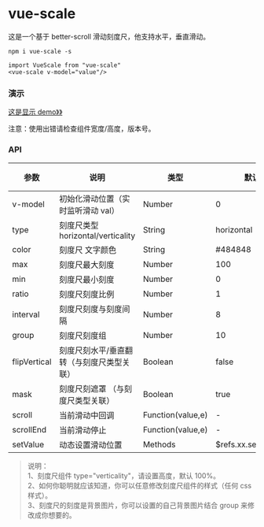 # vue-scale

这是一个基于 better-scroll 滑动刻度尺，他支持水平，垂直滑动。

`npm i vue-scale -s`

```
import VueScale from "vue-scale"
<vue-scale v-model="value"/>
```

### 演示

[这是显示 demo》》](http://www.baidu.com)

注意：使用出错请检查组件宽度/高度，版本号。

### API

| 参数         | 说明                                      | 类型              | 默认值                  | 版本 |
| ------------ | ----------------------------------------- | ----------------- | ----------------------- | ---- |
| v-model      | 初始化滑动位置（实时监听滑动 val）        | Number            | 0                       | -    |
| type         | 刻度尺类型 horizontal/verticality         | String            | horizontal              | -    |
| color        | 刻度尺 文字颜色                           | String            | #484848                 | -    |
| max          | 刻度尺最大刻度                            | Number            | 100                     | -    |
| min          | 刻度尺最小刻度                            | Number            | 0                       | -    |
| ratio        | 刻度尺刻度比例                            | Number            | 1                       | -    |
| interval     | 刻度尺刻度与刻度间隔                      | Number            | 8                       | -    |
| group        | 刻度尺刻度组                              | Number            | 10                      | -    |
| flipVertical | 刻度尺刻水平/垂直翻转（与刻度尺类型关联） | Boolean           | false                   | -    |
| mask         | 刻度尺刻遮罩 （与刻度尺类型关联）         | Boolean           | true                    | -    |
| scroll       | 当前滑动中回调                            | Function(value,e) | -                       | -    |
| scrollEnd    | 当前滑动停止                              | Function(value,e) | -                       | -    |
| setValue     | 动态设置滑动位置                          | Methods           | \$refs.xx.setValue(val) | -    |

> 说明：  
> 1、刻度尺组件 type="verticality"，请设置高度，默认 100%。  
> 2、如何你聪明就应该知道，你可以任意修改刻度尺组件的样式（任何 css 样式）。  
> 3、刻度尺的刻度是背景图片，你可以设置的自己背景图片结合 group 来修改成你想要的。
